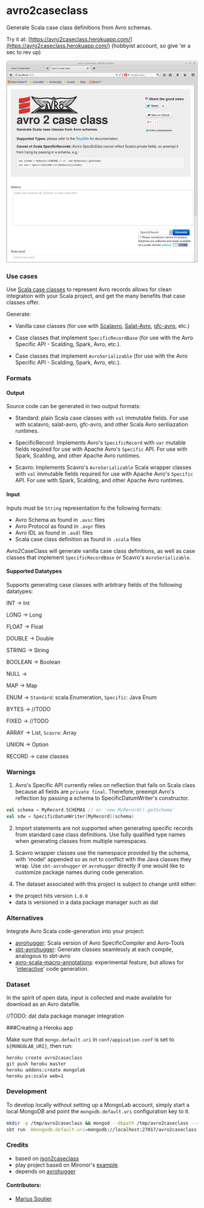 avro2caseclass
====================

Generate Scala case class definitions from Avro schemas.


Try it at: [https://avro2caseclass.herokuapp.com/](https://avro2caseclass.herokuapp.com/) (hobbyist account, so give 'er a sec to rev up)

![Screenshot](public/img/Screenshot.png)


### Use cases



Use [Scala case classes](http://docs.scala-lang.org/tutorials/tour/case-classes.html) to represent Avro records allows for clean integration with your Scala project, and get the many benefits that case classes offer.

Generate:

- Vanilla case classes (for use with [Scalavro](https://github.com/GenslerAppsPod/scalavro), [Salat-Avro](https://github.com/julianpeeters/salat-avro), [gfc-avro](https://github.com/gilt/gfc-avro), etc.)

- Case classes that implement `SpecificRecordBase` (for use with the Avro Specific API - Scalding, Spark, Avro, etc.).

- Case classes that implement `AvroSerializable` (for use with the Avro Specific API - Scalding, Spark, Avro, etc.).



### Formats


#### Output


Source code can be generated in two output formats:


- Standard: plain Scala case classes with `val` immutable fields. For use with scalavro, salat-avro, gfc-avro, and other Scala Avro seriliazation runtimes.


- SpecificRecord: Implements Avro's `SpecificRecord` with `var` mutable fields required for use with Apache Avro's `Specific` API. For use with Spark, Scalding, and other Apache Avro runtimes.


- Scavro: Implements Scavro's `AvroSerializable` Scala wrapper classes with `val` immutable fields required for use with Apache Avro's `Specific` API. For use with Spark, Scalding, and other Apache Avro runtimes.


#### Input


Inputs must be `String` representation fo the following formats:

- Avro Schema as found in `.avsc` files
- Avro Protocol as found in `.avpr` files
- Avro IDL as found in `.avdl` files
- Scala case class definition as found in `.scala` files


Avro2CaseClass will generate vanilla case class definitions, as well as case classes that implement `SpecificRecordBase` or Scavro's `AvroSerializable`.



#### Supported Datatypes


Supports generating case classes with arbitrary fields of the following datatypes: 


INT -> Int

LONG -> Long

FLOAT -> Float

DOUBLE -> Double

STRING -> String

BOOLEAN -> Boolean

NULL  -> 

MAP -> Map

ENUM -> `Standard`: scala.Enumeration, `Specific`: Java Enum

BYTES -> //TODO

FIXED -> //TODO

ARRAY -> List, `Scavro`: Array

UNION -> Option

RECORD -> case classes



### Warnings


1) Avro's Specific API currently relies on reflection that fails on Scala class because all fields are `private final`. Therefore, preempt Avro's reflection by passing a schema to SpecificDatumWriter's constructor. 


```scala
val schema = MyRecord.SCHEMA$ // or 'new MyRecord().getSchema'
val sdw = SpecificDatumWriter[MyRecord](schema)
```


2) Import statements are not supported when generating specific records from standard case class definitions. Use fully qualified type names when generating classes from multiple namespaces.


3) Scavro wrapper classes use the namespace provided by the schema, with 'model' appended so as not to conflict with the Java classes they wrap. Use `sbt-avrohugger` or `avrohugger` directly if one would like to customize package names during code generation.


4) The dataset associated with this project is subject to change until either:
* the project hits version `1.0.0`
* data is versioned in a data package manager such as dat


### Alternatives


Integrate Avro Scala code-generation into your project:
- [avrohugger](https://github.com/julianpeeters/avrohugger): Scala version of Avro SpecificCompiler and Avro-Tools
- [sbt-avrohugger](https://github.com/julianpeeters/sbt-avrohugger): Generate classes seamlessly at each compile, analogous to sbt-avro
- [avro-scala-macro-annotations](https://github.com/julianpeeters/avro-scala-macro-annotations): experimental feature, but allows for '[interactive](http://bit.ly/1TJ42IU)' code generation.


### Dataset

In the spirit of open data, input is collected and made available for download as an Avro datafile.

//TODO: dat data package manager integration


###Creating a Heroku app

Make sure that `mongo.default.uri` in `conf/appication.conf` is set to `${MONGOLAB_URI}`,
then run:

```
heroku create avro2caseclass
git push heroku master
heroku addons:create mongolab
heroku ps:scale web=1
```

### Development

To develop locally without setting up a MongoLab account, simply start a local MongoDB and point the `mongodb.default.uri` configuration key to it.

~~~bash
mkdir -p /tmp/avro2caseclass && mongod --dbpath /tmp/avro2caseclass --smallfiles
sbt run -Dmongodb.default.uri=mongodb://localhost:27017/avro2caseclass
~~~

### Credits

- based on [json2caseclass](http://json2caseclass.cleverapps.io/)
- play project based on Mironor's [example](https://github.com/Mironor/Play-2.0-Scala-MongoDb-Salat-exemple).
- depends on [avrohugger](https://github.com/julianpeeters/avrohugger)


#### Contributors:
- [Marius Soutier](https://github.com/mariussoutier)
